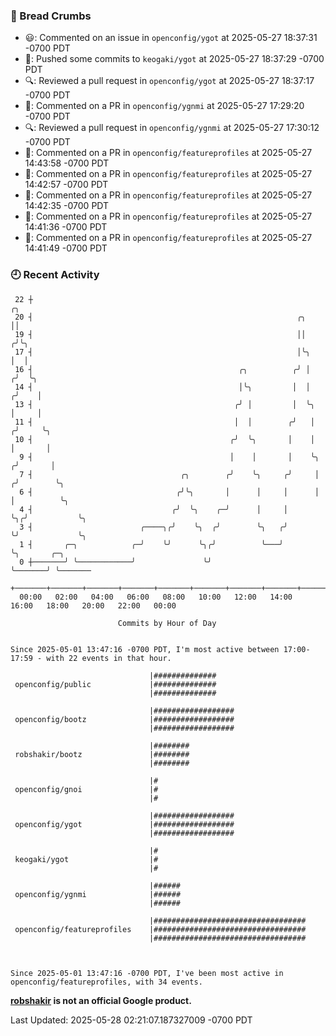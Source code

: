 ### 🍞 Bread Crumbs

 * 😃: Commented on an issue in `openconfig/ygot` at 2025-05-27 18:37:31 -0700 PDT
 * 🚢: Pushed some commits to `keogaki/ygot` at 2025-05-27 18:37:29 -0700 PDT
 * 🔍: Reviewed a pull request in  `openconfig/ygot` at 2025-05-27 18:37:17 -0700 PDT
 * 💬: Commented on a PR in  `openconfig/ygnmi` at 2025-05-27 17:29:20 -0700 PDT
 * 🔍: Reviewed a pull request in  `openconfig/ygnmi` at 2025-05-27 17:30:12 -0700 PDT
 * 💬: Commented on a PR in  `openconfig/featureprofiles` at 2025-05-27 14:43:58 -0700 PDT
 * 💬: Commented on a PR in  `openconfig/featureprofiles` at 2025-05-27 14:42:57 -0700 PDT
 * 💬: Commented on a PR in  `openconfig/featureprofiles` at 2025-05-27 14:42:35 -0700 PDT
 * 💬: Commented on a PR in  `openconfig/featureprofiles` at 2025-05-27 14:41:36 -0700 PDT
 * 💬: Commented on a PR in  `openconfig/featureprofiles` at 2025-05-27 14:41:49 -0700 PDT

### 🕘 Recent Activity
```
 22 ┼                                                                        ╭╮
 20 ┤                                                           ╭╮           ││
 19 ┤                                                           ││          ╭╯╰╮
 17 ┤                                                           │╰╮         │  │
 16 ┤                                              ╭╮          ╭╯ │        ╭╯  ╰╮
 14 ┤                                              │╰╮         │  │       ╭╯    │
 13 ┤                                             ╭╯ │         │  ╰╮      │     │
 11 ┤                                             │  │        ╭╯   │     ╭╯     ╰╮
 10 ┤                                            ╭╯  ╰╮       │    │     │       │
  9 ┤                                            │    │       │    ╰╮   ╭╯       │
  7 ┤                                 ╭╮        ╭╯    ╰╮     ╭╯     │  ╭╯        ╰╮
  6 ┤                                ╭╯╰╮       │      │     │      │  │          ╰╮
  4 ┤                               ╭╯  ╰╮    ╭─╯      │     │      ╰╮╭╯           ╰╮
  3 ┤                        ╭────╮╭╯    ╰╮  ╭╯        ╰╮   ╭╯       ╰╯             ╰╮
  1 ┤       ╭─╮            ╭─╯    ╰╯      ╰╮╭╯          ╰───╯                        ╰╮       ╭─╮
  0 ┼───────╯ ╰────────────╯               ╰╯                                         ╰───────╯ ╰───────
    +───────+───────+───────+───────+───────+───────+───────+───────+───────+───────+───────+───────+────
  00:00   02:00   04:00   06:00   08:00   10:00   12:00   14:00   16:00   18:00   20:00   22:00   00:00   

						Commits by Hour of Day


Since 2025-05-01 13:47:16 -0700 PDT, I'm most active between 17:00-17:59 - with 22 events in that hour.

```



```
                               |##############
 openconfig/public             |##############
                               |##############

                               |##################
 openconfig/bootz              |##################
                               |##################

                               |########
 robshakir/bootz               |########
                               |########

                               |#
 openconfig/gnoi               |#
                               |#

                               |##################
 openconfig/ygot               |##################
                               |##################

                               |#
 keogaki/ygot                  |#
                               |#

                               |######
 openconfig/ygnmi              |######
                               |######

                               |##################################
 openconfig/featureprofiles    |##################################
                               |##################################



Since 2025-05-01 13:47:16 -0700 PDT, I've been most active in openconfig/featureprofiles, with 34 events.

```
**[robshakir](mailto:robjs@google.com) is not an official Google product.**  


Last Updated: 2025-05-28 02:21:07.187327009 -0700 PDT
